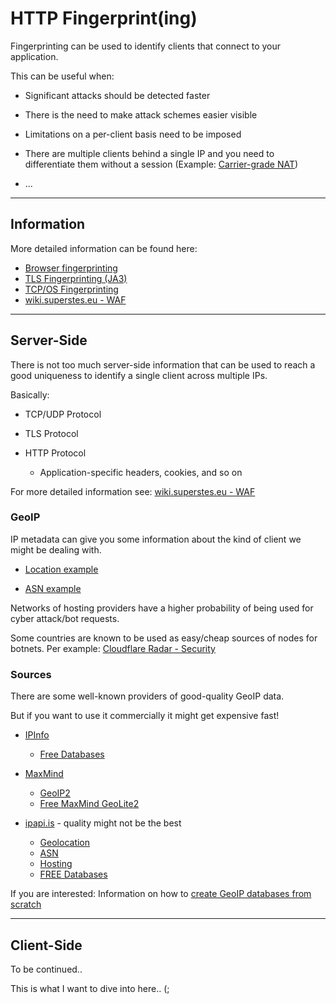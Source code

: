 # HTTP Fingerprint(ing)

Fingerprinting can be used to identify clients that connect to your application.

This can be useful when:

* Significant attacks should be detected faster

* There is the need to make attack schemes easier visible

* Limitations on a per-client basis need to be imposed

* There are multiple clients behind a single IP and you need to differentiate them without a session (Example: [Carrier-grade NAT](https://en.wikipedia.org/wiki/Carrier-grade_NAT))

* ...

----

## Information

More detailed information can be found here:

* [Browser fingerprinting](https://github.com/niespodd/browser-fingerprinting)
* [TLS Fingerprinting (JA3)](https://github.com/salesforce/ja3)
* [TCP/OS Fingerprinting](https://incolumitas.com/2021/03/13/tcp-ip-fingerprinting-for-vpn-and-proxy-detection/)
* [wiki.superstes.eu - WAF](https://wiki.superstes.eu/en/latest/1/infra/waf.html)

----

## Server-Side

There is not too much server-side information that can be used to reach a good uniqueness to identify a single client across multiple IPs.

Basically:

* TCP/UDP Protocol
* TLS Protocol
* HTTP Protocol

  * Application-specific headers, cookies, and so on

For more detailed information see: [wiki.superstes.eu - WAF](https://wiki.superstes.eu/en/latest/1/infra/waf.html#server-side-fingerprint)

### GeoIP

IP metadata can give you some information about the kind of client we might be dealing with.

* [Location example](https://ipinfo.io/1.1.1.1)

* [ASN example](https://ipinfo.io/AS60068)

Networks of hosting providers have a higher probability of being used for cyber attack/bot requests.

Some countries are known to be used as easy/cheap sources of nodes for botnets. Per example: [Cloudflare Radar - Security](https://radar.cloudflare.com/security-and-attacks)

### Sources

There are some well-known providers of good-quality GeoIP data.

But if you want to use it commercially it might get expensive fast!



* [IPInfo](https://ipinfo.io/)

  * [Free Databases](https://ipinfo.io/products/free-ip-database)


* [MaxMind](https://dev.maxmind.com/geoip/geolite2-free-geolocation-data)

  * [GeoIP2](https://dev.maxmind.com/)
  * [Free MaxMind GeoLite2](https://dev.maxmind.com/geoip/geolite2-free-geolocation-data)


* [ipapi.is](https://github.com/ipapi-is) - quality might not be the best

  * [Geolocation](https://ipapi.is/geolocation.html)
  * [ASN](https://ipapi.is/asn.html)
  * [Hosting](https://ipapi.is/hosting-detection.html)
  * [FREE Databases](https://github.com/ipapi-is/ipapi/tree/main/databases)

If you are interested: Information on how to [create GeoIP databases from scratch](https://www.hackitu.de/geoip)

----

## Client-Side

To be continued..

This is what I want to dive into here.. (;
